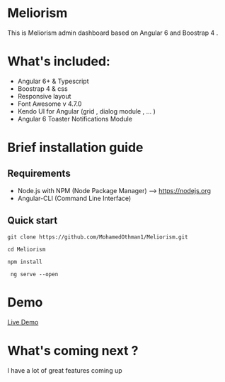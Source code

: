 # Meliorism
This is Meliorism admin dashboard based on Angular 6 and Boostrap 4 . 

# What's included:
* Angular 6+ & Typescript
* Boostrap 4 & css
* Responsive layout 
* Font Awesome v 4.7.0
* Kendo UI for Angular (grid , dialog module , ... )
* Angular 6 Toaster Notifications Module

# Brief installation guide

## Requirements 
* Node.js with NPM (Node Package Manager) --> https://nodejs.org
* Angular-CLI (Command Line Interface)

## Quick start 

``` 
git clone https://github.com/MohamedOthman1/Meliorism.git 
```
``` 
cd Meliorism
```
``` 
npm install 
```
``` 
 ng serve --open
```
 
# Demo 

 [Live Demo](https://meliorism.herokuapp.com/)
  
# What's coming next ?
  I have a lot of great features coming up
  
